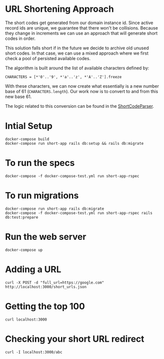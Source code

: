 # URL Shortening Approach

The short codes  get generated from our domain instance id. Since active
record ids are unique,  we guarantee that there won't be collisions. Because
they change in increments we can use an approach that will generate short
codes in order. 

This solution falls short if in the future we decide to
archive old unused short codes. In that case, we can use a mixed approach
where we first check a pool of persisted available codes.

The algorithm is built around the list of available characters defined by:

    CHARACTERS = [*'0'..'9', *'a'..'z', *'A'..'Z'].freeze

With these characters, we can now create what essentially is a new number 
base of 61 (`CHARACTERS.length`). Our work now is to convert to and from this new base 61.

The logic related to this conversion can be found in the [ShortCodeParser](lib/short_code_parser.rb).


# Intial Setup

    docker-compose build
    docker-compose run short-app rails db:setup && rails db:migrate

# To run the specs

    docker-compose -f docker-compose-test.yml run short-app-rspec

# To run migrations

    docker-compose run short-app rails db:migrate
    docker-compose -f docker-compose-test.yml run short-app-rspec rails db:test:prepare

# Run the web server

    docker-compose up

# Adding a URL

    curl -X POST -d "full_url=https://google.com" http://localhost:3000/short_urls.json

# Getting the top 100

    curl localhost:3000

# Checking your short URL redirect

    curl -I localhost:3000/abc
